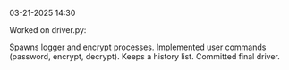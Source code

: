 03-21-2025 14:30

Worked on driver.py:

Spawns logger and encrypt processes.
Implemented user commands (password, encrypt, decrypt).
Keeps a history list.
Committed final driver.
